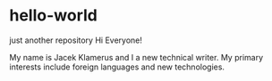 # hello-world
just another repository
Hi Everyone!

My name is Jacek Klamerus and I a new technical writer. 
My primary interests include foreign languages and new technologies. 
